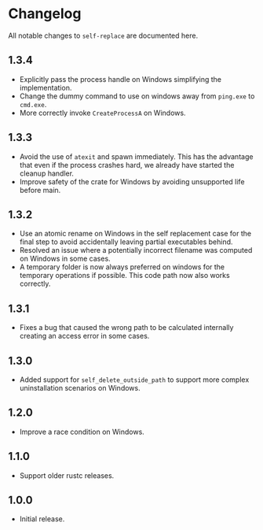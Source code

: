 # Changelog

All notable changes to `self-replace` are documented here.

## 1.3.4

- Explicitly pass the process handle on Windows simplifying the implementation.
- Change the dummy command to use on windows away from `ping.exe` to `cmd.exe`.
- More correctly invoke `CreateProcessA` on Windows.

## 1.3.3

- Avoid the use of `atexit` and spawn immediately.  This has the advantage
  that even if the process crashes hard, we already have started the cleanup
  handler.
- Improve safety of the crate for Windows by avoiding unsupported life before main.

## 1.3.2

- Use an atomic rename on Windows in the self replacement case for the
  final step to avoid accidentally leaving partial executables behind.
- Resolved an issue where a potentially incorrect filename was computed
  on Windows in some cases.
- A temporary folder is now always preferred on windows for the temporary
  operations if possible.  This code path now also works correctly.

## 1.3.1

- Fixes a bug that caused the wrong path to be calculated internally
  creating an access error in some cases.

## 1.3.0

- Added support for `self_delete_outside_path` to support more complex
  uninstallation scenarios on Windows.

## 1.2.0

- Improve a race condition on Windows.

## 1.1.0

- Support older rustc releases.

## 1.0.0

- Initial release.
